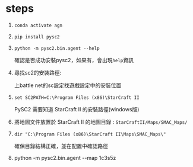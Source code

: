 # steps
1. `conda activate agn`
2. `pip install pysc2`
3. `python -m pysc2.bin.agent --help`

   確認是否成功安裝pysc2，如果有，會出現`help`資訊
4. 尋找sc2的安裝路徑:

   上battle net的sc設定找遊戲設定中的安裝位置
5. `set SC2PATH=C:\Program Files (x86)\StarCraft II`

   PySC2 需要知道 StarCraft II 的安裝路徑(windows版)
6. 將地圖文件放置於 StarCraft II 的地圖目錄 : `StarCraftII/Maps/SMAC_Maps/`
7. `dir "C:\Program Files (x86)\StarCraft II\Maps\SMAC_Maps\"`

   確保目錄結構正確，並在配置中確認路徑
9. python -m pysc2.bin.agent --map 1c3s5z
